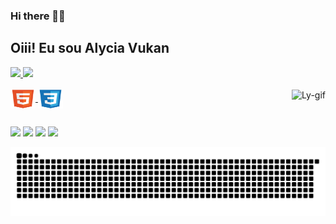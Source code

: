 ### Hi there 👋😼
## Oiii! Eu sou Alycia Vukan
 <div>
  <a href="https://github.com/alyciavukan">
  <img height="180em" src="https://github-readme-stats.vercel.app/api?username=alyciavukan&show_icons=true&theme=dracula&include_all_commits=true&count_private=true"/>
  <img height="180em" src="https://github-readme-stats.vercel.app/api/top-langs/?username=alyciavukan&layout=compact&langs_count=7&theme=dracula"/>
</div>
<div style="display: inline_block"><br>
  <img align="center" alt="Ly-HTML" height="30" width="40" src="https://raw.githubusercontent.com/devicons/devicon/master/icons/html5/html5-original.svg">
  <img align="center" alt="Ly-CSS" height="30" width="40" src="https://raw.githubusercontent.com/devicons/devicon/master/icons/css3/css3-original.svg">
  <img align="right" alt="Ly-gif" src="https://cdn.discordapp.com/attachments/875426940645961730/875428748953022544/picasion.com_f5b2552fe15bd333745abb5e35cea24f.gif">
</div>
  
  ##
 
<div> 
  <a href="https://www.youtube.com/channel/UCXc2rK9mJJW9166tXhkUH6g/videos" target="_blank"><img src="https://img.shields.io/badge/YouTube-FF0000?style=for-the-badge&logo=youtube&logoColor=white" target="_blank"></a>
  <a href="https://instagram.com/alyciavukan" target="_blank"><img src="https://img.shields.io/badge/-Instagram-%23E4405F?style=for-the-badge&logo=instagram&logoColor=white" target="_blank"></a>
  <a href = "mailto:alyciavukan@hotmail.com"><img src="https://img.shields.io/badge/-Gmail-%23333?style=for-the-badge&logo=gmail&logoColor=white" target="_blank"></a>
  <a href="https://www.linkedin.com/in/alycia-vukan-1605491b3/" target="_blank"><img src="https://img.shields.io/badge/-LinkedIn-%230077B5?style=for-the-badge&logo=linkedin&logoColor=white" target="_blank"></a> 
 
 ![Snake animation](https://github.com/alyciavukan/alyciavukan/blob/output/github-contribution-grid-snake.svg)
 
</div>
